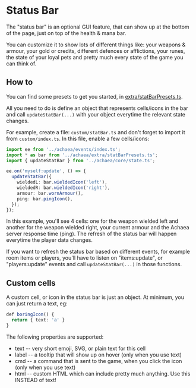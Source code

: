 # Status Bar

The "status bar" is an optional GUI feature, that can show up at the bottom of the page, just on top of the health & mana bar.

You can customize it to show lots of different things like: your weapons & armour, your gold or credits, different defences or afflictions, your runes, the state of your loyal pets and pretty much every state of the game you can think of.

## How to

You can find some presets to get you started, in [extra/statBarPresets.ts](../achaea/extra/statBarPresets.ts).

All you need to do is define an object that represents cells/icons in the bar and call `updateStatBar(...)` with your object everytime the relevant state changes.

For example, create a file: `custom/statBar.ts` and don't forget to import it from `custom/index.ts`. In this file, enable a few cells/icons:

```ts
import ee from '../achaea/events/index.ts';
import * as bar from '../achaea/extra/statBarPresets.ts';
import { updateStatBar } from '../achaea/core/state.ts';

ee.on('myself:update', () => {
  updateStatBar({
    wieldedL: bar.wieldedIcon('left'),
    wieldedR: bar.wieldedIcon('right'),
    armour: bar.wornArmour(),
    ping: bar.pingIcon(),
  });
});
```

In this example, you'll see 4 cells: one for the weapon wielded left and another for the weapon wielded right, your current armour and the Achaea server response time (ping). The refresh of the status bar will happen everytime the player data changes.

If you want to refresh the status bar based on different events, for example room items or players, you'll have to listen on "items:update", or "players:update" events and call `updateStatBar(...)` in those functions.

## Custom cells

A custom cell, or icon in the status bar is just an object. At minimum, you can just return a text, eg:

```ts
def boringIcon() {
  return { text: 'a' }
}
```

The following properties are supported:

* text -- very short emoji, SVG, or plain text for this cell
* label -- a tooltip that will show up on hover (only when you use text)
* cmd -- a command that is sent to the game, when you click the icon (only when you use text)
* html -- custom HTML which can include pretty much anything. Use this INSTEAD of text!
